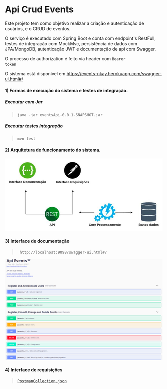 # Api Crud Events

Este projeto tem como objetivo realizar a criação e autenticação de usuários, e o CRUD de eventos.

O serviço é executado com Spring Boot e conta com endpoint's RestFull, testes de integração com MockMvc, persistência de dados com JPA/MongoDB, autenticação JWT e documentação de api com Swagger.

O processo de authorization é feito via header com <code>Bearer token</code>

O sistema está disponível em https://events-nkay.herokuapp.com/swagger-ui.html#/

#### 1) Formas de execução do sistema e testes de integração.

   ##### Executar com Jar 
   ><code>java -jar eventsApi-0.0.1-SNAPSHOT.jar</code>

   ##### Executar testes integração 
   ><code>mvn test</code>

#### 2) Arquitetura de funcionamento do sistema.
![](img/arquitetura.jpg)

#### 3) Interface de documentação
><code> http://localhost:9098/swagger-ui.html#/</code>

![](img/swagger.png)

#### 4) Interface de requisições
><code>[PostmanCollection.json](Nkay-Events.postman_collection.json)</code>
